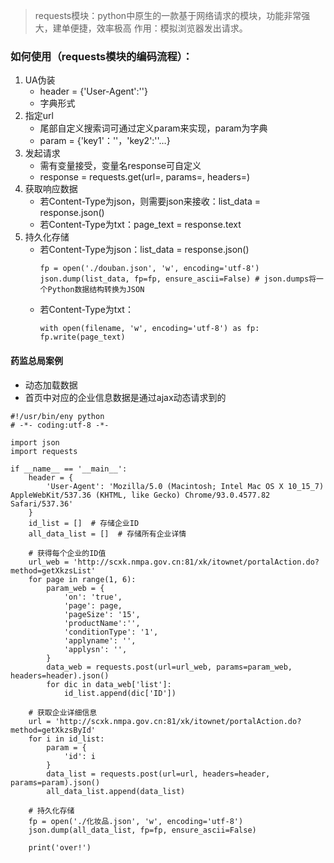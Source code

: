 > requests模块：python中原生的一款基于网络请求的模块，功能非常强大，建单便捷，效率极高
> 作用：模拟浏览器发出请求。

### 如何使用（requests模块的编码流程）：
1. UA伪装
    * header = {'User-Agent':''}
    * 字典形式
3. 指定url
    * 尾部自定义搜索词可通过定义param来实现，param为字典
    * param = {'key1'：''，'key2':''…}
5. 发起请求
    * 需有变量接受，变量名response可自定义
    * response = requests.get(url=, params=, headers=)
7. 获取响应数据
    * 若Content-Type为json，则需要json来接收：list_data = response.json()
    * 若Content-Type为txt：page_text = response.text
9. 持久化存储
    * 若Content-Type为json：list_data = response.json()
        ```
        fp = open('./douban.json', 'w', encoding='utf-8')
        json.dump(list_data, fp=fp, ensure_ascii=False) # json.dumps将一个Python数据结构转换为JSON
        ```
    * 若Content-Type为txt：    
        ```
        with open(filename, 'w', encoding='utf-8') as fp:
        fp.write(page_text)
        ```

#### 药监总局案例
* 动态加载数据
* 首页中对应的企业信息数据是通过ajax动态请求到的
```
#!/usr/bin/eny python
# -*- coding:utf-8 -*-

import json
import requests

if __name__ == '__main__':
    header = {
        'User-Agent': 'Mozilla/5.0 (Macintosh; Intel Mac OS X 10_15_7) AppleWebKit/537.36 (KHTML, like Gecko) Chrome/93.0.4577.82 Safari/537.36'
    }
    id_list = []  # 存储企业ID
    all_data_list = []  # 存储所有企业详情
    
    # 获得每个企业的ID值
    url_web = 'http://scxk.nmpa.gov.cn:81/xk/itownet/portalAction.do?method=getXkzsList'
    for page in range(1, 6):
        param_web = {
            'on': 'true',
            'page': page,
            'pageSize': '15',
            'productName':'',
            'conditionType': '1',
            'applyname': '',
            'applysn': '',
        }
        data_web = requests.post(url=url_web, params=param_web, headers=header).json()
        for dic in data_web['list']:
            id_list.append(dic['ID'])

    # 获取企业详细信息
    url = 'http://scxk.nmpa.gov.cn:81/xk/itownet/portalAction.do?method=getXkzsById'
    for i in id_list:
        param = {
            'id': i
        }
        data_list = requests.post(url=url, headers=header, params=param).json()
        all_data_list.append(data_list)

    # 持久化存储
    fp = open('./化妆品.json', 'w', encoding='utf-8')
    json.dump(all_data_list, fp=fp, ensure_ascii=False)

    print('over!')
```
